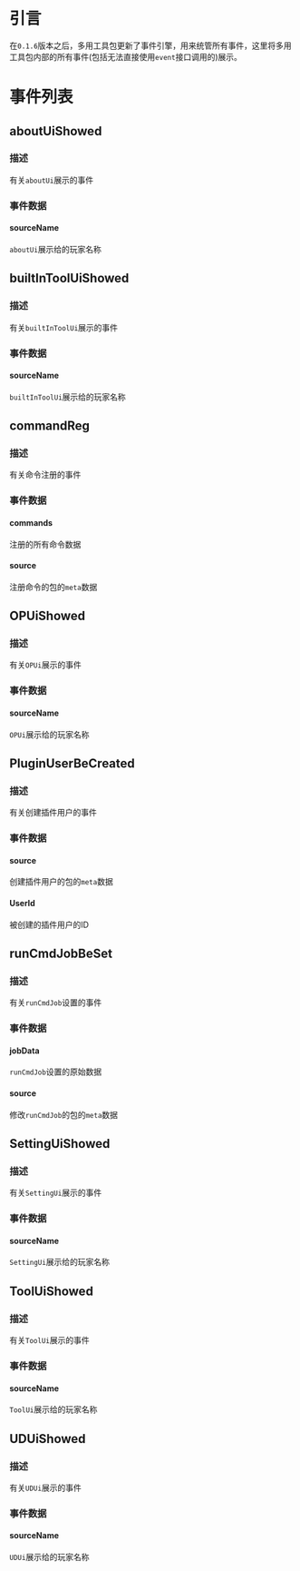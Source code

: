 # 引言
在`0.1.6`版本之后，多用工具包更新了事件引擎，用来统管所有事件，这里将多用工具包内部的所有事件(包括无法直接使用`event`接口调用的)展示。
# 事件列表
## aboutUiShowed
### 描述
有关`aboutUi`展示的事件
### 事件数据
#### sourceName
`aboutUi`展示给的玩家名称
## builtInToolUiShowed
### 描述
有关`builtInToolUi`展示的事件
### 事件数据
#### sourceName
`builtInToolUi`展示给的玩家名称
## commandReg
### 描述
有关命令注册的事件
### 事件数据
#### commands
注册的所有命令数据
#### source
注册命令的包的`meta`数据
## OPUiShowed
### 描述
有关`OPUi`展示的事件
### 事件数据
#### sourceName
`OPUi`展示给的玩家名称
## PluginUserBeCreated
### 描述
有关创建插件用户的事件
### 事件数据
#### source
创建插件用户的包的`meta`数据
#### UserId
被创建的插件用户的ID
## runCmdJobBeSet
### 描述
有关`runCmdJob`设置的事件
### 事件数据
#### jobData
`runCmdJob`设置的原始数据
#### source
修改`runCmdJob`的包的`meta`数据
## SettingUiShowed
### 描述
有关`SettingUi`展示的事件
### 事件数据
#### sourceName
`SettingUi`展示给的玩家名称
## ToolUiShowed
### 描述
有关`ToolUi`展示的事件
### 事件数据
#### sourceName
`ToolUi`展示给的玩家名称
## UDUiShowed
### 描述
有关`UDUi`展示的事件
### 事件数据
#### sourceName
`UDUi`展示给的玩家名称
